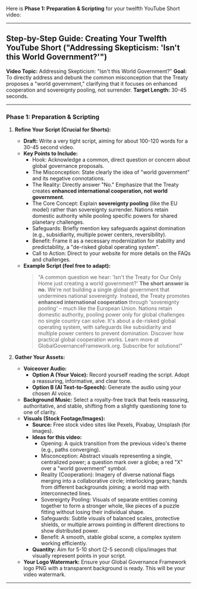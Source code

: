 Here is **Phase 1: Preparation & Scripting** for your twelfth YouTube Short video:

---

## Step-by-Step Guide: Creating Your Twelfth YouTube Short ("Addressing Skepticism: 'Isn't this World Government?'")

**Video Topic:** Addressing Skepticism: "Isn't this World Government?"
**Goal:** To directly address and debunk the common misconception that the Treaty proposes a "world government," clarifying that it focuses on enhanced cooperation and sovereignty pooling, not surrender.
**Target Length:** 30-45 seconds.

---

### **Phase 1: Preparation & Scripting**

1.  **Refine Your Script (Crucial for Shorts):**
    * **Draft:** Write a very tight script, aiming for about 100-120 words for a 30-45 second video.
    * **Key Points to Include:**
        * Hook: Acknowledge a common, direct question or concern about global governance proposals.
        * The Misconception: State clearly the idea of "world government" and its negative connotations.
        * The Reality: Directly answer "No." Emphasize that the Treaty creates **enhanced international cooperation, not world government**.
        * The Core Concept: Explain **sovereignty pooling** (like the EU model) rather than sovereignty surrender. Nations retain domestic authority while pooling specific powers for shared planetary challenges.
        * Safeguards: Briefly mention key safeguards against domination (e.g., subsidiarity, multiple power centers, reversibility).
        * Benefit: Frame it as a necessary modernization for stability and predictability, a "de-risked global operating system".
        * Call to Action: Direct to your website for more details on the FAQs and challenges.
    * **Example Script (feel free to adapt):**
        >   "A common question we hear: 'Isn't the Treaty for Our Only Home just creating a world government?'
        >   **The short answer is no.** We're not building a single global government that undermines national sovereignty.
        >   Instead, the Treaty promotes **enhanced international cooperation** through 'sovereignty pooling' – much like the European Union. Nations retain domestic authority, pooling power only for global challenges no single country can solve.
        >   It's about a de-risked global operating system, with safeguards like subsidiarity and multiple power centers to prevent domination.
        >   Discover how practical global cooperation works. Learn more at GlobalGovernanceFramework.org. Subscribe for solutions!"

2.  **Gather Your Assets:**
    * **Voiceover Audio:**
        * **Option A (Your Voice):** Record yourself reading the script. Adopt a reassuring, informative, and clear tone.
        * **Option B (AI Text-to-Speech):** Generate the audio using your chosen AI voice.
    * **Background Music:** Select a royalty-free track that feels reassuring, authoritative, and stable, shifting from a slightly questioning tone to one of clarity.
    * **Visuals (Stock Footage/Images):**
        * **Source:** Free stock video sites like Pexels, Pixabay, Unsplash (for images).
        * **Ideas for this video:**
            * Opening: A quick transition from the previous video's theme (e.g., paths converging).
            * Misconception: Abstract visuals representing a single, centralized power; a question mark over a globe; a red "X" over a "world government" symbol.
            * Reality (Cooperation): Imagery of diverse national flags merging into a collaborative circle; interlocking gears; hands from different backgrounds joining; a world map with interconnected lines.
            * Sovereignty Pooling: Visuals of separate entities coming together to form a stronger whole, like pieces of a puzzle fitting without losing their individual shape.
            * Safeguards: Subtle visuals of balanced scales, protective shields, or multiple arrows pointing in different directions to show distributed power.
            * Benefit: A smooth, stable global scene, a complex system working efficiently.
        * **Quantity:** Aim for 5-10 short (2-5 second) clips/images that visually represent points in your script.
    * **Your Logo Watermark:** Ensure your Global Governance Framework logo PNG with a transparent background is ready. This will be your video watermark.

---
